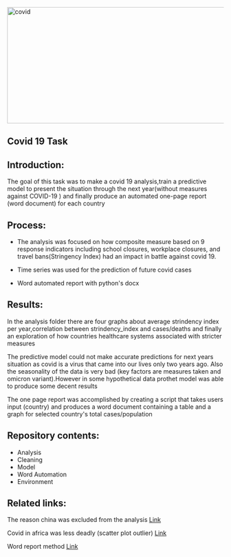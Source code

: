 <img title="covid task" alt="covid" width="1000" height="270" src="https://fv9-4.failiem.lv/thumb_show.php?i=kcw6tbqzk&view" />

## Covid 19 Task 

## Introduction:

The goal of this task was to make a covid 19 analysis,train a predictive model to present 
the situation through the next year(without measures against COVID-19 ) and finally
produce an automated one-page report (word document) for each country

## Process:

- The analysis was focused on how composite measure based on 9 response indicators including school closures, workplace closures, and travel bans(Stringency Index)
  had an impact in battle against covid 19.
  
- Time series was used for the prediction of future covid cases

- Word automated report with python's docx
  

## Results:

In the analysis folder there are four graphs about average strindency index per year,correlation between strindency_index and cases/deaths and finally
an exploration of how countries healthcare systems associated with stricter measures

The predictive model could not make accurate predictions for next years situation as covid is a virus that came into our lives only two years ago.
Also the seasonality of the data is very bad (key factors are measures taken and omicron variant).However in some hypothetical data prothet model was
able to produce some decent results

The one page report was accomplished by creating a script that takes users input (country) and produces a word document containing a table and a graph
for selected country's total cases/population

## Repository contents:
- Analysis
- Cleaning
- Model
- Word Automation
- Environment

## Related links:
The reason china was excluded from the analysis <a href="https://en.wikipedia.org/wiki/COVID-19_misinformation_by_China">Link</a>

Covid in africa was less deadly (scatter plot outlier) <a href="https://gdc.unicef.org/resource/coronavirus-africa-five-reasons-why-covid-19-has-been-less-deadly-elsewhere">Link</a>

Word report method <a href="https://peppe8o.com/python-docx-and-raspberry-pi-automating-ms-word-reports-creation-and-sending/">Link</a>
